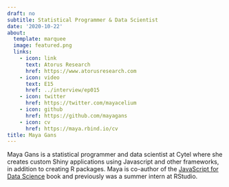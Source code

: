 ```yaml
---
draft: no
subtitle: Statistical Programmer & Data Scientist
date: '2020-10-22'
about:
  template: marquee
  image: featured.png
  links:
    - icon: link
      text: Atorus Research
      href: https://www.atorusresearch.com
    - icon: video
      text: E15
      href: ../interview/ep015
    - icon: twitter
      href: https://twitter.com/mayacelium
    - icon: github
      href: https://github.com/mayagans
    - icon: cv
      href: https://maya.rbind.io/cv
title: Maya Gans
---
```


Maya Gans is a statistical programmer and data scientist at Cytel where she creates custom Shiny applications using Javascript and other frameworks, in addition to creating R packages.  Maya is co-author of the [JavaScript for Data Science](https://js4ds.org) book and previously was a summer intern at RStudio.
